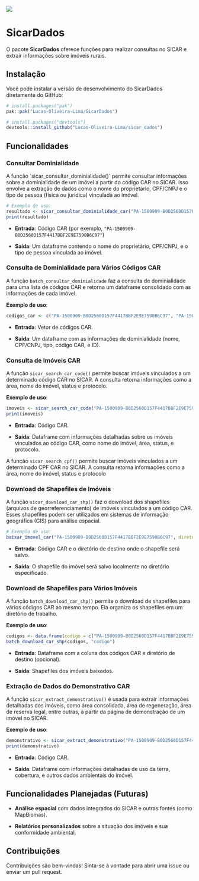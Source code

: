 
<!-- README.md is generated from README.Rmd. Please edit that file -->

[![](images/logo_sicardados-rpackage.png)](https://github.com/Lucas-Oliveira-Lima/SicarDados)

# SicarDados

<!-- badges: start -->
<!-- badges: end -->

O pacote **SicarDados** oferece funções para realizar consultas no SICAR
e extrair informações sobre imóveis rurais.

## Instalação

Você pode instalar a versão de desenvolvimento do SicarDados diretamente
do GitHub:

``` r
# install.packages("pak")
pak::pak("Lucas-Oliveira-Lima/SicarDados")

# install.packages("devtools")
devtools::install_github("Lucas-Oliveira-Lima/sicar_dados")
```

## Funcionalidades

### Consultar Dominialidade

A função \`sicar_consultar_dominialidade()\` permite consultar
informações sobre a dominialidade de um imóvel a partir do código CAR no
SICAR. Isso envolve a extração de dados como o nome do proprietário,
CPF/CNPJ e o tipo de pessoa (física ou jurídica) vinculada ao imóvel.

``` r
# Exemplo de uso:
resultado <- sicar_consultar_dominialidade_car("PA-1500909-B0D2560D157F4417BBF2E9E7590B6C97")
print(resultado)
```

- **Entrada**: Código CAR (por exemplo,
  `"PA-1500909-B0D2560D157F4417BBF2E9E7590B6C97"`)

- **Saída**: Um dataframe contendo o nome do proprietário, CPF/CNPJ, e o
  tipo de pessoa vinculada ao imóvel.

### **Consulta de Dominialidade para Vários Códigos CAR**

A função `batch_consultar_dominialidade` faz a consulta de dominialidade
para uma lista de códigos CAR e retorna um dataframe consolidado com as
informações de cada imóvel.

**Exemplo de uso**:

``` r
codigos_car <- c("PA-1500909-B0D2560D157F4417BBF2E9E7590B6C97", "PA-1500107-E3F4583FFFBF4A9B9DAA5967D4045B70") resultado <- batch_consultar_dominialidade(codigos_car) print(resultado)
```

- **Entrada**: Vetor de códigos CAR.

- **Saída**: Um dataframe com as informações de dominialidade (nome,
  CPF/CNPJ, tipo, código CAR, e ID).

### **Consulta de Imóveis CAR**

A função `sicar_search_car_code()` permite buscar imóveis vinculados a
um determinado código CAR no SICAR. A consulta retorna informações como
a área, nome do imóvel, status e protocolo.

**Exemplo de uso**:

``` r
imoveis <- sicar_search_car_code("PA-1500909-B0D2560D157F4417BBF2E9E7590B6C97")
print(imoveis)
```

- **Entrada**: Código CAR.

- **Saída**: Dataframe com informações detalhadas sobre os imóveis
  vinculados ao código CAR, como nome do imóvel, área, status, e
  protocolo.

A função `sicar_search_cpf()` permite buscar imóveis vinculados a um
determinado CPF CAR no SICAR. A consulta retorna informações como a
área, nome do imóvel, status e protocolo

### **Download de Shapefiles de Imóveis**

A função `sicar_download_car_shp()` faz o download dos shapefiles
(arquivos de georreferenciamento) de imóveis vinculados a um código CAR.
Esses shapefiles podem ser utilizados em sistemas de informação
geográfica (GIS) para análise espacial.

``` r
# Exemplo de uso:
baixar_imovel_car("PA-1500909-B0D2560D157F4417BBF2E9E7590B6C97", diretorio_destino = "data/shapefiles/")
```

- **Entrada**: Código CAR e o diretório de destino onde o shapefile será
  salvo.

- **Saída**: O shapefile do imóvel será salvo localmente no diretório
  especificado.

### **Download de Shapefiles para Vários Imóveis**

A função `batch_download_car_shp()` permite o download de shapefiles
para vários códigos CAR ao mesmo tempo. Ela organiza os shapefiles em um
diretório de trabalho.

**Exemplo de uso**:

``` r
codigos <- data.frame(codigo = c("PA-1500909-B0D2560D157F4417BBF2E9E7590B6C97", "PA-1500107-E3F4583FFFBF4A9B9DAA5967D4045B70"))
batch_download_car_shp(codigos, "codigo")
```

- **Entrada**: Dataframe com a coluna dos códigos CAR e diretório de
  destino (opcional).

- **Saída**: Shapefiles dos imóveis baixados.

### **Extração de Dados do Demonstrativo CAR**

A função `sicar_extract_demonstrativo()` é usada para extrair
informações detalhadas dos imóveis, como área consolidada, área de
regeneração, área de reserva legal, entre outras, a partir da página de
demonstração de um imóvel no SICAR.

**Exemplo de uso**:

``` r
demonstrativo <- sicar_extract_demonstrativo("PA-1500909-B0D2560D157F4417BBF2E9E7590B6C97")
print(demonstrativo)
```

- **Entrada**: Código CAR.

- **Saída**: Dataframe com informações detalhadas de uso da terra,
  cobertura, e outros dados ambientais do imóvel.

## Funcionalidades Planejadas (Futuras)

- **Análise espacial** com dados integrados do SICAR e outras fontes
  (como MapBiomas).

- **Relatórios personalizados** sobre a situação dos imóveis e sua
  conformidade ambiental.

## Contribuições

Contribuições são bem-vindas! Sinta-se à vontade para abrir uma issue ou
enviar um pull request.
